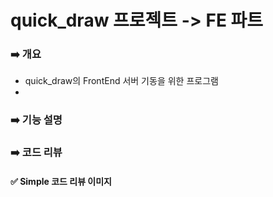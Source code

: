 # quick_draw 프로젝트 -> FE 파트

### ➡️ 개요
- quick_draw의 FrontEnd 서버 기동을 위한 프로그램
- 

### ➡️ 기능 설명

### ➡️ 코드 리뷰

#### ✅ Simple 코드 리뷰 이미지
